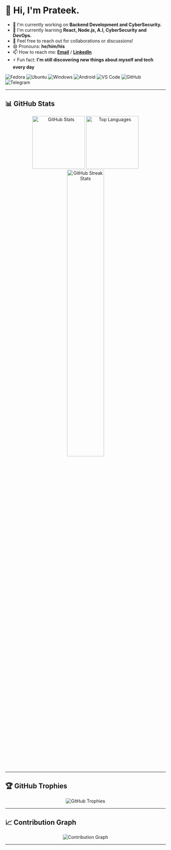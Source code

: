 # 👋 Hi, I'm Prateek.

- 🔭 I'm currently working on **Backend Development and CyberSecurity.**
- 🌱 I'm currently learning **React, Node.js, A.I, CyberSecurity and DevOps.**
- 💬 Feel free to reach out for collaborations or discussions!
- 😄 Pronouns: **he/him/his**
- 📫 How to reach me: **[Email](mailto:prateekpurohit171@gmail.com)** / **[LinkedIn](https://www.linkedin.com/in/prateek-purohit-3a96a728a)**
- ⚡ Fun fact: **I'm still discovering new things about myself and tech every day**

![Fedora](https://img.shields.io/badge/Fedora-51A2DA?style=for-the-badge&logo=fedora&logoColor=white)
![Ubuntu](https://img.shields.io/badge/Ubuntu-E95420?style=for-the-badge&logo=ubuntu&logoColor=white)
![Windows](https://img.shields.io/badge/Windows-0078D6?style=for-the-badge&logo=windows&logoColor=white)
![Android](https://img.shields.io/badge/Android-3DDC84?style=for-the-badge&logo=android&logoColor=white)
![VS Code](https://img.shields.io/badge/VS_Code-0078d7?style=for-the-badge&logo=visual-studio-code&logoColor=white)
![GitHub](https://img.shields.io/badge/GitHub-100000?style=for-the-badge&logo=github&logoColor=white)
![Telegram](https://img.shields.io/badge/Telegram-2CA5E0?style=for-the-badge&logo=telegram&logoColor=white)

---

## 📊 GitHub Stats

<div align="center">
  <img src="https://github-readme-stats.vercel.app/api?username=prateekpurohit13&show_icons=true&theme=dark&hide_border=true&count_private=true" alt="GitHub Stats" height="165"/>
  <img src="https://github-readme-stats.vercel.app/api/top-langs/?username=prateekpurohit13&layout=compact&theme=dark&hide_border=true" alt="Top Languages" height="165"/>
</div>

<div align="center">
  <img src="https://github-readme-streak-stats.herokuapp.com/?user=prateekpurohit13&theme=dark&hide_border=true" alt="GitHub Streak Stats" width="48%"/>
</div>

---

## 🏆 GitHub Trophies
<div align="center">
  <img src="https://github-profile-trophy.vercel.app/?username=prateekpurohit13&theme=darkhub&no-frame=true&margin-w=15&margin-h=15&column=6" alt="GitHub Trophies"/>
</div>

---

## 📈 Contribution Graph
<div align="center">
  <img src="https://github-readme-activity-graph.vercel.app/graph?username=prateekpurohit13&theme=react-dark&hide_border=true&area=true" alt="Contribution Graph"/>
</div>

---
